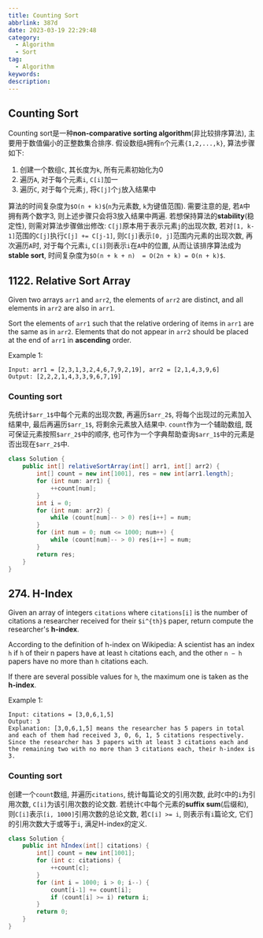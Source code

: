 ```yaml
---
title: Counting Sort
abbrlink: 387d
date: 2023-03-19 22:29:48
category:
  - Algorithm
  - Sort
tag:
  - Algorithm
keywords:
description:
---
```


## Counting Sort
Counting sort是一种**non-comparative sorting algorithm**(非比较排序算法), 主要用于数值偏小的正整数集合排序. 假设数组`A`拥有`n`个元素`{1,2,...,k}`, 算法步骤如下:
1. 创建一个数组`C`, 其长度为`k`, 所有元素初始化为0
2. 遍历`A`, 对于每个元素`i`, `C[i]`加一
3. 遍历`C`, 对于每个元素`j`, 将`C[j]`个`j`放入结果中

算法的时间复杂度为`$O(n + k)$`(`n`为元素数, `k`为键值范围). 需要注意的是, 若`A`中拥有两个数字3, 则上述步骤只会将3放入结果中两遍. 若想保持算法的**stability**(稳定性), 则需对算法步骤做出修改: `C[j]`原本用于表示元素`j`的出现次数, 若对`[1, k-1]`范围的`C[j]`执行`C[j] += C[j-1]`, 则`C[j]`表示`[0, j]`范围内元素的出现次数, 再次遍历`A`时, 对于每个元素`i`, `C[i]`则表示`i`在`A`中的位置, 从而让该排序算法成为**stable sort**, 时间复杂度为`$O(n + k + n)  = O(2n + k) = O(n + k)$`.


## 1122. Relative Sort Array
Given two arrays `arr1` and `arr2`, the elements of `arr2` are distinct, and all elements in `arr2` are also in `arr1`.

Sort the elements of `arr1` such that the relative ordering of items in `arr1` are the same as in `arr2`. Elements that do not appear in `arr2` should be placed at the end of `arr1` in **ascending** order.

Example 1:
```
Input: arr1 = [2,3,1,3,2,4,6,7,9,2,19], arr2 = [2,1,4,3,9,6]
Output: [2,2,2,1,4,3,3,9,6,7,19]
```

### Counting sort
先统计`$arr_1$`中每个元素的出现次数, 再遍历`$arr_2$`, 将每个出现过的元素加入结果中, 最后再遍历`$arr_1$`, 将剩余元素放入结果中. `count`作为一个辅助数组, 既可保证元素按照`$arr_2$`中的顺序, 也可作为一个字典帮助查询`$arr_1$`中的元素是否出现在`$arr_2$`中.
```java
class Solution {
    public int[] relativeSortArray(int[] arr1, int[] arr2) {
        int[] count = new int[1001], res = new int[arr1.length];
        for (int num: arr1) {
            ++count[num];
        }
        int i = 0;
        for (int num: arr2) {
            while (count[num]-- > 0) res[i++] = num;
        }
        for (int num = 0; num <= 1000; num++) {
            while (count[num]-- > 0) res[i++] = num;
        }
        return res;
    }
}
```


## 274. H-Index
Given an array of integers `citations` where `citations[i]` is the number of citations a researcher received for their `$i^{th}$` paper, return compute the researcher's **h-index**.

According to the definition of h-index on Wikipedia: A scientist has an index `h` if `h` of their n papers have at least `h` citations each, and the other `n − h` papers have no more than `h` citations each.

If there are several possible values for `h`, the maximum one is taken as the **h-index**.

Example 1:
```
Input: citations = [3,0,6,1,5]
Output: 3
Explanation: [3,0,6,1,5] means the researcher has 5 papers in total and each of them had received 3, 0, 6, 1, 5 citations respectively.
Since the researcher has 3 papers with at least 3 citations each and the remaining two with no more than 3 citations each, their h-index is 3.
```

### Counting sort
创建一个`count`数组, 并遍历`citations`, 统计每篇论文的引用次数, 此时`C`中的`i`为引用次数, `C[i]`为该引用次数的论文数. 若统计`C`中每个元素的**suffix sum**(后缀和), 则`C[i]`表示`[i, 1000]`引用次数的总论文数, 若`C[i] >= i`, 则表示有`i`篇论文, 它们的引用次数大于或等于`i`, 满足H-index的定义.
```java
class Solution {
    public int hIndex(int[] citations) {
        int[] count = new int[1001];
        for (int c: citations) {
            ++count[c];
        }
        for (int i = 1000; i > 0; i--) {
            count[i-1] += count[i];
            if (count[i] >= i) return i;
        }
        return 0;
    }
}
```
